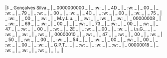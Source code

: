 |I: _ Gonçalves Silva _ | _ 0000000000 _ | _ :w: _ | _ 4D _ | _ :w: _ | _ 00 _ | _ :w: _ | _ 79 _ | _ :w: _ | _ 00 _ | _ :w: _ | _ 4C _ | _ :w: _ | _ 00 _ | _ :w: _ | _ 75 _ | _ :w: _ | _ 00 _ | _ :w: _ | _ M.y.L.u. _ | _ :w: _ | _ :w: _ | _ :w: _ | _ 00000008 _ | _ :w: _ | _ 69 _ | _ :w: _ | _ 00 _ | _ | _ :w: _ | _ 73 _ | _ :w: _ | _ 00 _ | _ :w: _ | _ 47 _ | _ :w: _ | _ 00 _ | _ :w: _ | _ 2E _ | _ :w: _ | _ 00 _ | _ :w: _ | _ i.s.G... _ | _ :w: _ | _ :w: _ | _ :w: _ | _ 00000010 _ | _ :w: _ | _ 47 _ | _ :w: _ | _ 00 _ | _ :w: _ | _ 50 _ | _ :w: _ | _ 00 _ | _ :w: _ | _ 54 _ | _ | _ :w: _ | _ 00 _ | _ :w: _ | _ 00 _ | _ :w: _ | _ 00 _ | _ :w: _ | _ G.P.T... _ | _ :w: _ | _ :w: _ | _ :w: _ | _ 00000018 _ | _ :w: _ | _ :w: _ | _ :w: _ | _ | _ ||
